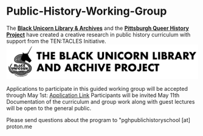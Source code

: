 # Public-History-Working-Group
The [**Black Unicorn Library &amp; Archives**](http://www.theblackunicornlibrary.org) and the [**Pittsburgh Queer History Project**](http://www.pittsburghqueerhistory.com) have created a creative research in public history curriculum with support from the TEN:TACLES Initiative.
[![black unicorn silhouette and words Black Unicorn Library & Archives](Repo-Image-files/bula_logo.png)](http://www.theblackunicornlibrary.org)

Applications to participate in this guided working group will be accepted through May 1st: [Application Link](https://docs.google.com/document/d/14f785R48auUSnno5J2JAx6CxIPCMU9C9y3RRE3cgHK4/edit?usp=sharing)
Participants will be invited May 11th
Documentation of the curriculum and group work along with guest lectures will be open to the general public.

Please send questions about the program to "pghpublichistoryschool [at] proton.me 
